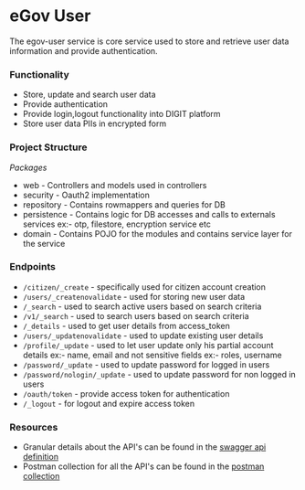 # eGov User

The egov-user service is core service used to store and retrieve user data information and provide authentication.

### Functionality
- Store, update and search user data
- Provide authentication
- Provide login,logout functionality into DIGIT platform
- Store user data PIIs in encrypted form


### Project Structure 
*Packages*
 - web - Controllers and models used in controllers
 - security - Oauth2 implementation
 - repository - Contains rowmappers and queries for DB
 - persistence - Contains logic for DB accesses and calls to externals services ex:- otp, filestore, encryption service etc
 - domain - Contains POJO for the modules and contains service layer for the service


### Endpoints
 - `/citizen/_create` - specifically used for citizen account creation
 - `/users/_createnovalidate` - used for storing new user data
 - `/_search` - used to search active users based on search criteria
 - `/v1/_search` - used to search users based on search criteria
 - `/_details` - used to get user details from access_token
 - `/users/_updatenovalidate` - used to update existing user details
 - `/profile/_update` - used to let user update only his partial account details ex:- name, email and not sensitive fields ex:- roles, username
 - `/password/_update` - used to update password for logged in users
 - `/password/nologin/_update` - used to update password for non logged in users 
 - `/oauth/token` - provide access token for authentication
 - `/_logout` - for logout and expire access token
 
 ### Resources
- Granular details about the API's can be found in the [swagger api definition](https://github.com/egovernments/egov-services/blob/master/docs/egov-user/contracts/v1-1-0.yml) 
- Postman collection for all the API's can be found in the [postman collection](https://www.getpostman.com/collections/d20800f5f085c9653482)
